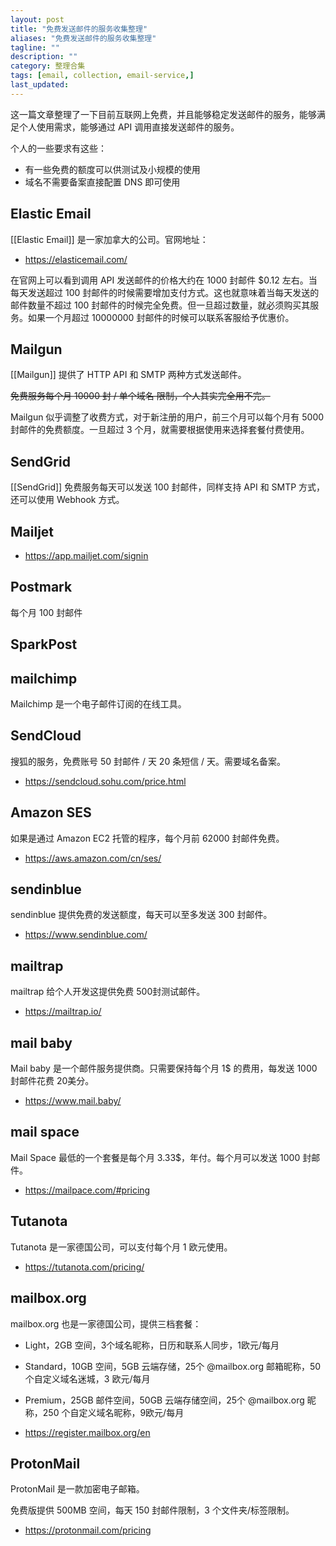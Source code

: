 ```yaml
---
layout: post
title: "免费发送邮件的服务收集整理"
aliases: "免费发送邮件的服务收集整理"
tagline: ""
description: ""
category: 整理合集
tags: [email, collection, email-service,]
last_updated:
---
```


这一篇文章整理了一下目前互联网上免费，并且能够稳定发送邮件的服务，能够满足个人使用需求，能够通过 API 调用直接发送邮件的服务。

个人的一些要求有这些：

- 有一些免费的额度可以供测试及小规模的使用
- 域名不需要备案直接配置 DNS 即可使用


## Elastic Email
[[Elastic Email]] 是一家加拿大的公司。官网地址：

- <https://elasticemail.com/>

在官网上可以看到调用 API 发送邮件的价格大约在 1000 封邮件 $0.12 左右。当每天发送超过 100 封邮件的时候需要增加支付方式。这也就意味着当每天发送的邮件数量不超过 100 封邮件的时候完全免费。但一旦超过数量，就必须购买其服务。如果一个月超过 10000000 封邮件的时候可以联系客服给予优惠价。


## Mailgun
[[Mailgun]] 提供了 HTTP API 和 SMTP 两种方式发送邮件。

~~免费服务每个月 10000 封 / 单个域名 限制，个人其实完全用不完。~~

Mailgun 似乎调整了收费方式，对于新注册的用户，前三个月可以每个月有 5000 封邮件的免费额度。一旦超过 3 个月，就需要根据使用来选择套餐付费使用。

## SendGrid

[[SendGrid]] 免费服务每天可以发送 100 封邮件，同样支持 API 和 SMTP 方式，还可以使用 Webhook 方式。

## Mailjet


- <https://app.mailjet.com/signin>


## Postmark
每个月 100 封邮件


## SparkPost


## mailchimp
Mailchimp 是一个电子邮件订阅的在线工具。


## SendCloud
搜狐的服务，免费账号 50 封邮件 / 天 20 条短信 / 天。需要域名备案。

- https://sendcloud.sohu.com/price.html

## Amazon SES
如果是通过 Amazon EC2 托管的程序，每个月前 62000 封邮件免费。

- <https://aws.amazon.com/cn/ses/>

## sendinblue
sendinblue 提供免费的发送额度，每天可以至多发送 300 封邮件。

- <https://www.sendinblue.com/>

## mailtrap
mailtrap 给个人开发这提供免费 500封测试邮件。


- <https://mailtrap.io/>


## mail baby
Mail baby 是一个邮件服务提供商。只需要保持每个月 1$ 的费用，每发送 1000 封邮件花费 20美分。

- <https://www.mail.baby/>

## mail space
Mail Space 最低的一个套餐是每个月 3.33$，年付。每个月可以发送 1000 封邮件。


- <https://mailpace.com/#pricing>

## Tutanota
Tutanota 是一家德国公司，可以支付每个月 1 欧元使用。

- <https://tutanota.com/pricing/>


## mailbox.org
mailbox.org 也是一家德国公司，提供三档套餐：

- Light，2GB 空间，3个域名昵称，日历和联系人同步，1欧元/每月
- Standard，10GB 空间，5GB 云端存储，25个 @mailbox.org 邮箱昵称，50 个自定义域名迷城，3 欧元/每月
- Premium，25GB 邮件空间，50GB 云端存储空间，25个 @mailbox.org 昵称，250 个自定义域名昵称，9欧元/每月

- <https://register.mailbox.org/en>


## ProtonMail
ProtonMail 是一款加密电子邮箱。

免费版提供 500MB 空间，每天 150 封邮件限制，3 个文件夹/标签限制。


- <https://protonmail.com/pricing>